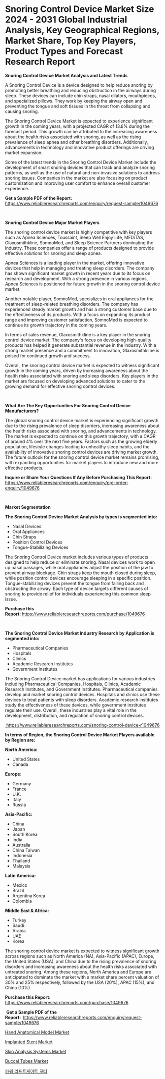 <p><h1>Snoring Control Device Market Size 2024 - 2031 Global Industrial Analysis, Key Geographical Regions, Market Share, Top Key Players, Product Types and Forecast Research Report</h1></p><p><strong>Snoring Control Device Market Analysis and Latest Trends</strong></p>
<p><p>A Snoring Control Device is a device designed to help reduce snoring by promoting better breathing and reducing obstruction in the airways during sleep. These devices can include chin straps, nasal dilators, mouthpieces, and specialized pillows. They work by keeping the airway open and preventing the tongue and soft tissues in the throat from collapsing and causing snoring.</p><p>The Snoring Control Device Market is expected to experience significant growth in the coming years, with a projected CAGR of 13.8% during the forecast period. This growth can be attributed to the increasing awareness about the health risks associated with snoring, as well as the rising prevalence of sleep apnea and other breathing disorders. Additionally, advancements in technology and innovative product offerings are driving market expansion.</p><p>Some of the latest trends in the Snoring Control Device Market include the development of smart snoring devices that can track and analyze snoring patterns, as well as the use of natural and non-invasive solutions to address snoring issues. Companies in the market are also focusing on product customization and improving user comfort to enhance overall customer experience.</p></p>
<p><strong>Get a Sample PDF of the Report:&nbsp;</strong> <a href="https://www.reliableresearchreports.com/enquiry/request-sample/1049676">https://www.reliableresearchreports.com/enquiry/request-sample/1049676</a></p>
<p>&nbsp;</p>
<p><strong>Snoring Control Device Major Market Players</strong></p>
<p><p>The snoring control device market is highly competitive with key players such as Apnea Sciences, Toussaint, Sleep Well Enjoy Life, MEDiTAS, Glaxosmithkline, SomnoMed, and Sleep Science Partners dominating the industry. These companies offer a range of products designed to provide effective solutions for snoring and sleep apnea.</p><p>Apnea Sciences is a leading player in the market, offering innovative devices that help in managing and treating sleep disorders. The company has shown significant market growth in recent years due to its focus on research and development. With a strong presence in various regions, Apnea Sciences is positioned for future growth in the snoring control device market.</p><p>Another notable player, SomnoMed, specializes in oral appliances for the treatment of sleep-related breathing disorders. The company has experienced steady market growth and has a strong customer base due to the effectiveness of its products. With a focus on expanding its product range and improving customer satisfaction, SomnoMed is expected to continue its growth trajectory in the coming years.</p><p>In terms of sales revenue, Glaxosmithkline is a key player in the snoring control device market. The company's focus on developing high-quality products has helped it generate substantial revenue in the industry. With a strong market presence and a commitment to innovation, Glaxosmithkline is poised for continued growth and success.</p><p>Overall, the snoring control device market is expected to witness significant growth in the coming years, driven by increasing awareness about the health risks associated with snoring and sleep disorders. Key players in the market are focused on developing advanced solutions to cater to the growing demand for effective snoring control devices.</p></p>
<p>&nbsp;</p>
<p><strong>What Are The Key Opportunities For Snoring Control Device Manufacturers?</strong></p>
<p><p>The global snoring control device market is experiencing significant growth due to the rising prevalence of sleep disorders, increasing awareness about the health risks associated with snoring, and advancements in technology. The market is expected to continue on this growth trajectory, with a CAGR of around 4% over the next five years. Factors such as the growing elderly population, lifestyle changes leading to unhealthy sleep habits, and the availability of innovative snoring control devices are driving market growth. The future outlook for the snoring control device market remains promising, with expanding opportunities for market players to introduce new and more effective products.</p></p>
<p><strong>Inquire or Share Your Questions If Any Before Purchasing This Report:</strong> <a href="https://www.reliableresearchreports.com/enquiry/pre-order-enquiry/1049676">https://www.reliableresearchreports.com/enquiry/pre-order-enquiry/1049676</a></p>
<p>&nbsp;</p>
<p><strong>Market Segmentation</strong></p>
<p><strong>The Snoring Control Device Market Analysis by types is segmented into:</strong></p>
<p><ul><li>Nasal Devices</li><li>Oral Appliances</li><li>Chin Straps</li><li>Position Control Devices</li><li>Tongue-Stabilizing Devices</li></ul></p>
<p><p>The Snoring Control Device market includes various types of products designed to help reduce or eliminate snoring. Nasal devices work to open up nasal passages, while oral appliances adjust the position of the jaw to prevent airway blockage. Chin straps keep the mouth closed during sleep, while position control devices encourage sleeping in a specific position. Tongue-stabilizing devices prevent the tongue from falling back and obstructing the airway. Each type of device targets different causes of snoring to provide relief for individuals experiencing this common sleep issue.</p></p>
<p><strong>Purchase this Report:&nbsp;</strong><a href="https://www.reliableresearchreports.com/purchase/1049676">https://www.reliableresearchreports.com/purchase/1049676</a></p>
<p>&nbsp;</p>
<p><strong>The Snoring Control Device Market Industry Research by Application is segmented into:</strong></p>
<p><ul><li>Pharmaceutical Companies</li><li>Hospitals</li><li>Clinics</li><li>Academic Research Institutes</li><li>Government Institutes</li></ul></p>
<p><p>The Snoring Control Device market has applications for various industries including Pharmaceutical Companies, Hospitals, Clinics, Academic Research Institutes, and Government Institutes. Pharmaceutical companies develop and market snoring control devices. Hospitals and clinics use these devices to treat patients with sleep disorders. Academic research institutes study the effectiveness of these devices, while government institutes regulate their use. Overall, these industries play a vital role in the development, distribution, and regulation of snoring control devices.</p></p>
<p><a href="https://www.reliableresearchreports.com/snoring-control-device-r1049676">&nbsp;https://www.reliableresearchreports.com/snoring-control-device-r1049676</a></p>
<p><strong>In terms of Region, the Snoring Control Device Market Players available by Region are:</strong></p>
<p>
    <p> <strong> North America: </strong>
        <ul>
            <li>United States</li>
            <li>Canada</li>
        </ul>
        </p> 
    <p> <strong> Europe: </strong>
        <ul>
            <li>Germany</li>
            <li>France</li>
            <li>U.K.</li>
            <li>Italy</li>
            <li>Russia</li>
        </ul>
        </p> 
    <p> <strong> Asia-Pacific: </strong>
        <ul>
            <li>China</li>
            <li>Japan</li>
            <li>South Korea</li>
            <li>India</li>
            <li>Australia</li>
            <li>China Taiwan</li>
            <li>Indonesia</li>
            <li>Thailand</li>
            <li>Malaysia</li>
        </ul>
        </p> 
    <p> <strong> Latin America: </strong>
        <ul>
            <li>Mexico</li>
            <li>Brazil</li>
            <li>Argentina Korea</li>
            <li>Colombia</li>
        </ul>
        </p> 
    <p> <strong> Middle East & Africa: </strong>
        <ul>
            <li>Turkey</li>
            <li>Saudi</li>
            <li>Arabia</li>
            <li>UAE</li>
            <li>Korea</li>
        </ul>
    </p>
    </p>
<p><p>The snoring control device market is expected to witness significant growth across regions such as North America (NA), Asia-Pacific (APAC), Europe, the United States (USA), and China due to the rising prevalence of snoring disorders and increasing awareness about the health risks associated with untreated snoring. Among these regions, North America and Europe are anticipated to dominate the market with a market share percent valuation of 30% and 25% respectively, followed by the USA (20%), APAC (15%), and China (10%).</p></p>
<p><strong>Purchase this Report: </strong><a href="https://www.reliableresearchreports.com/purchase/1049676">https://www.reliableresearchreports.com/purchase/1049676</a></p>
<p>&nbsp;<strong>Get a Sample PDF of the Report:&nbsp;&nbsp;</strong><a href="https://www.reliableresearchreports.com/enquiry/request-sample/1049676">https://www.reliableresearchreports.com/enquiry/request-sample/1049676</a></p>
<p><strong></strong></p>
<p><p><a href="https://github.com/biheemgalvinlouises6hokrh3h/Market-Research-Report-List-3/blob/main/hand-anatomical-model-market.md">Hand Anatomical Model Market</a></p><p><a href="https://github.com/IzaiahBartell/Market-Research-Report-List-2/blob/main/implanted-stent-market.md">Implanted Stent Market</a></p><p><a href="https://github.com/Valeridd446677/Market-Research-Report-List-2/blob/main/skin-analysis-systems-market.md">Skin Analysis Systems Market</a></p><p><a href="https://github.com/guneycigdem35/Market-Research-Report-List-4/blob/main/buccal-tubes-market.md">Buccal Tubes Market</a></p><p><a href="https://github.com/mdmazharulnwr786/Market-Research-Report-List-2/blob/main/234122774265.md">파워 리프트게이트 모터</a></p></p>